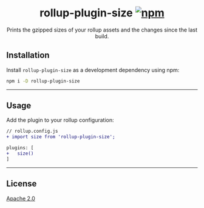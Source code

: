 <p align="center">
  <h1 align="center">
    rollup-plugin-size
    <a href="https://www.npmjs.org/package/rollup-plugin-size"><img src="https://img.shields.io/npm/v/rollup-plugin-size.svg?style=flat" alt="npm"></a>
  </h1>
</p>

<p align="center">
  Prints the gzipped sizes of your rollup assets and the changes since the last build.
</p>


## Installation

Install `rollup-plugin-size` as a development dependency using npm:

```sh
npm i -D rollup-plugin-size
```

---

## Usage

Add the plugin to your rollup configuration:

```diff
// rollup.config.js
+ import size from 'rollup-plugin-size';

plugins: [
+   size()
]
```

---

## License

[Apache 2.0](LICENSE)
